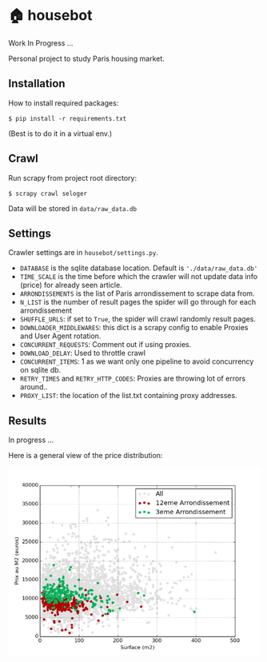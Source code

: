 # :house: housebot
Work In Progress ...

Personal project to study Paris housing market.

## Installation

How to install required packages:

```
$ pip install -r requirements.txt
```
(Best is to do it in a virtual env.)

## Crawl

Run scrapy from project root directory:

```
$ scrapy crawl seloger
```

Data will be stored in `data/raw_data.db` 

## Settings

Crawler settings are in `housebot/settings.py`. 

* `DATABASE` is the sqlite database location. Default is `'./data/raw_data.db'`
* `TIME_SCALE` is the time before which the crawler will not update data info
  (price) for already seen article.
* `ARRONDISSEMENTS` is the list of Paris arrondissement to scrape data from.
* `N_LIST` is the number of result pages the spider will go through for each
  arrondissement
* `SHUFFLE_URLS`: if set to `True`, the spider will crawl randomly result
  pages.
* `DOWNLOADER_MIDDLEWARES`: this dict is a scrapy config to enable Proxies and
  User Agent rotation.
* `CONCURRENT_REQUESTS`: Comment out if using proxies.
* `DOWNLOAD_DELAY`: Used to throttle crawl
* `CONCURRENT_ITEMS`: 1 as we want only one pipeline to avoid concurrency on
  sqlite db.
* `RETRY_TIMES` and `RETRY_HTTP_CODES`: Proxies are throwing lot of errors
  around..
* `PROXY_LIST`: the location of the list.txt containing proxy addresses.

## Results

In progress ...

Here is a general view of the price distribution:

![General Scatter Plot](./plots/general_scatter.png)
